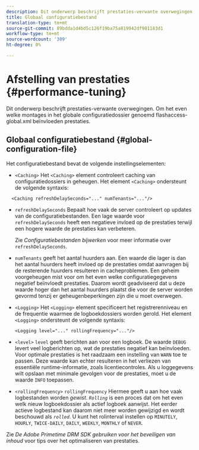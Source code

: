 ```yaml
---
description: Dit onderwerp beschrijft prestaties-verwante overwegingen. Om het even welke montages in het globale configuratiedossier genoemd flashaccess-global.xml beïnvloeden prestaties.
title: Globaal configuratiebestand
translation-type: tm+mt
source-git-commit: 89bdda1d4bd5c126f19ba75a819942df901183d1
workflow-type: tm+mt
source-wordcount: '309'
ht-degree: 0%

---
```



# Afstelling van prestaties {#performance-tuning}

Dit onderwerp beschrijft prestaties-verwante overwegingen. Om het even welke montages in het globale configuratiedossier genoemd flashaccess-global.xml beïnvloeden prestaties.

## Globaal configuratiebestand {#global-configuration-file}

Het configuratiebestand bevat de volgende instellingselementen:

* `<Caching>` Het  `<Caching>` element controleert caching van configuratiedossiers in geheugen. Het element `<Caching>` ondersteunt de volgende syntaxis:

```
  <Caching refreshDelaySeconds="..." numTenants="..."/>
```

* `refreshDelaySeconds` Bepaalt hoe vaak de server controleert op updates van de configuratiebestanden. Een lage waarde voor `refreshDelaySeconds` heeft een negatieve invloed op de prestaties terwijl een hogere waarde de prestaties kan verbeteren.

   Zie *Configuratiebestanden bijwerken* voor meer informatie over `refreshDelaySeconds`.

* `numTenants` geeft het aantal huurders aan. Een waarde die lager is dan het aantal huurders heeft invloed op de prestaties omdat aanvragen bij de resterende huurders resulteren in cacheproblemen. Een geheim voorgeheugen mist voor om het even welke configuratiegegevens negatief beïnvloedt prestaties. Daarom wordt geadviseerd dat u deze waarde hoger dan het aantal huurders plaatst die voor de server worden gevormd tenzij er geheugenbeperkingen zijn die u moet overwegen.

* `<Logging>` Het  `<Logging>` element specificeert het registrerenniveau en de frequentie waarmee de logboekdossiers worden gerold. Het element `<Logging>` ondersteunt de volgende syntaxis:

   ```
   <Logging level="..." rollingFrequency="..."/>
   ```

* `<level>`  `level` geeft berichten aan voor een logboek. De waarde `DEBUG` levert veel logberichten op, wat de prestaties negatief kan beïnvloeden. Voor optimale prestaties is het raadzaam een instelling van `WARN` toe te passen. Deze waarde kan echter resulteren in het verliezen van essentiële runtime-informatie, zoals licentiecontroles. Als u loggegevens wilt opslaan met minimale gevolgen voor de prestaties, moet u de waarde `INFO` toepassen.

* `<rollingFrequency>`  `rollingFrequency` Hiermee geeft u aan hoe vaak logbestanden worden  *gewist*. *`Rolling`* is een proces dat om het even welk nieuw logboekdossier als actief logboek aanwijst. Het eerder actieve logbestand kan daarom niet meer worden gewijzigd en wordt beschouwd als *`rolled`*. U kunt het rolinterval instellen op `MINUTELY`, `HOURLY`, `TWICE-DAILY`, `DAILY`, `WEEKLY`, `MONTHLY` of `NEVER`.

Zie *De Adobe Primetime DRM SDK gebruiken voor het beveiligen van inhoud* voor tips over het optimaliseren van prestaties.
